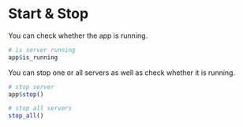 
# Start & Stop

You can check whether the app is running.

```r
# is server running
app$is_running
```

You can stop one or all servers as well as check whether it is running.

```r
# stop server
app$stop()

# stop all servers
stop_all()
```
